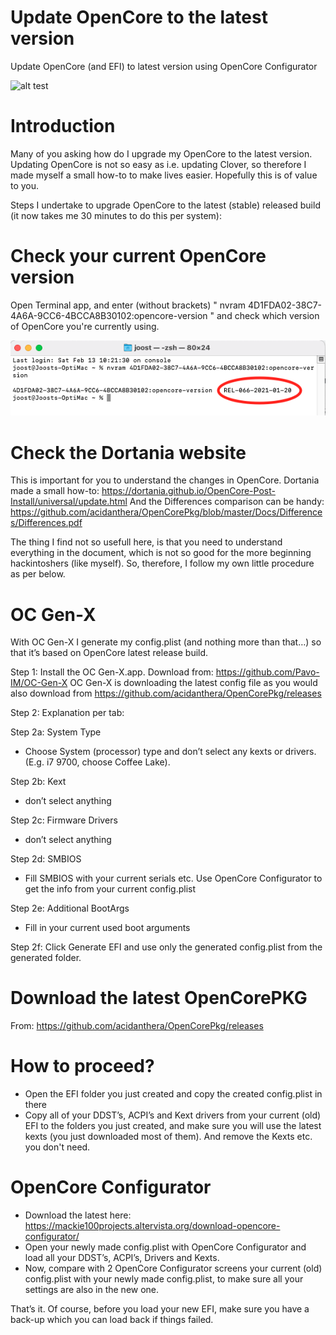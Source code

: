 # Update OpenCore to the latest version
Update OpenCore (and EFI) to latest version using OpenCore Configurator

![alt test](/Pictures/OpenCoreUpdate.png)

# Introduction
Many of you asking how do I upgrade my OpenCore to the latest version. Updating OpenCore is not so easy as i.e. updating Clover, so therefore I made myself a small how-to to make lives easier. Hopefully this is of value to you.

Steps I undertake to upgrade OpenCore to the latest (stable) released build (it now takes me 30 minutes to do this per system): 

# Check your current OpenCore version
Open Terminal app, and enter (without brackets) 
" nvram 4D1FDA02-38C7-4A6A-9CC6-4BCCA8B30102:opencore-version " 
and check which version of OpenCore you're currently using.
 
 ![alt test](/Pictures/OCversion.png)


# Check the Dortania website
This is important for you to understand the changes in OpenCore. Dortania made a small how-to:
https://dortania.github.io/OpenCore-Post-Install/universal/update.html
And the Differences comparison can be handy:
https://github.com/acidanthera/OpenCorePkg/blob/master/Docs/Differences/Differences.pdf

The thing I find not so usefull here, is that you need to understand everything in the document, which is not so good for the more beginning hackintoshers (like myself). So, therefore, I follow my own little procedure as per below. 


# OC Gen-X
With OC Gen-X I generate my config.plist (and nothing more than that…) so that it’s based on OpenCore latest release build. 

Step 1:
Install the OC Gen-X.app. Download from: https://github.com/Pavo-IM/OC-Gen-X 
OC Gen-X is downloading the latest config file as you would also download from https://github.com/acidanthera/OpenCorePkg/releases

Step 2:
Explanation per tab:

Step 2a:
System Type
-	Choose System (processor) type and don’t select any kexts or drivers. (E.g. i7 9700, choose Coffee Lake).

Step 2b:
Kext
-	don’t select anything

Step 2c:
Firmware Drivers
-	don’t select anything

Step 2d: 
SMBIOS
-	Fill SMBIOS with your current serials etc. Use OpenCore Configurator to get the info from your current config.plist

Step 2e:
Additional BootArgs
-	Fill in your current used boot arguments

Step 2f:
Click Generate EFI and use only the generated config.plist from the generated folder.

# Download the latest OpenCorePKG
From: https://github.com/acidanthera/OpenCorePkg/releases

# How to proceed? 
-	Open the EFI folder you just created and copy the created config.plist in there
-	Copy all of your DDST’s, ACPI’s and Kext drivers from your current (old) EFI to the folders you just created, and make sure you will use the latest kexts (you just downloaded most of them). And remove the Kexts etc. you don't need. 

# OpenCore Configurator
-	Download the latest here: https://mackie100projects.altervista.org/download-opencore-configurator/ 
-	Open your newly made config.plist with OpenCore Configurator and load all your DDST’s, ACPI’s, Drivers and Kexts.
-	Now, compare with 2 OpenCore Configurator screens your current (old) config.plist with your newly made config.plist, to make sure all your settings are also in the new one.

That’s it. Of course, before you load your new EFI, make sure you have a back-up which you can load back if things failed. 

